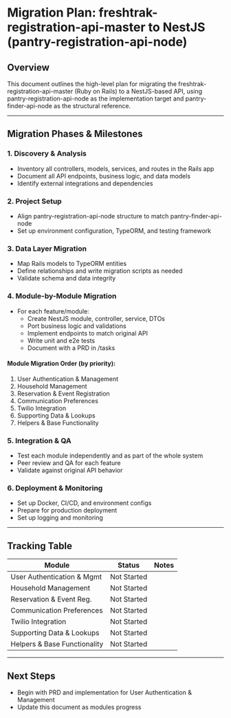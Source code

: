# Migration Plan: freshtrak-registration-api-master to NestJS (pantry-registration-api-node)

## Overview
This document outlines the high-level plan for migrating the freshtrak-registration-api-master (Ruby on Rails) to a NestJS-based API, using pantry-registration-api-node as the implementation target and pantry-finder-api-node as the structural reference.

---

## Migration Phases & Milestones

### 1. Discovery & Analysis
- Inventory all controllers, models, services, and routes in the Rails app
- Document all API endpoints, business logic, and data models
- Identify external integrations and dependencies

### 2. Project Setup
- Align pantry-registration-api-node structure to match pantry-finder-api-node
- Set up environment configuration, TypeORM, and testing framework

### 3. Data Layer Migration
- Map Rails models to TypeORM entities
- Define relationships and write migration scripts as needed
- Validate schema and data integrity

### 4. Module-by-Module Migration
- For each feature/module:
  - Create NestJS module, controller, service, DTOs
  - Port business logic and validations
  - Implement endpoints to match original API
  - Write unit and e2e tests
  - Document with a PRD in /tasks

#### Module Migration Order (by priority):
1. User Authentication & Management
2. Household Management
3. Reservation & Event Registration
4. Communication Preferences
5. Twilio Integration
6. Supporting Data & Lookups
7. Helpers & Base Functionality

### 5. Integration & QA
- Test each module independently and as part of the whole system
- Peer review and QA for each feature
- Validate against original API behavior

### 6. Deployment & Monitoring
- Set up Docker, CI/CD, and environment configs
- Prepare for production deployment
- Set up logging and monitoring

---

## Tracking Table
| Module                        | Status      | Notes                |
|-------------------------------|-------------|----------------------|
| User Authentication & Mgmt    | Not Started |                      |
| Household Management          | Not Started |                      |
| Reservation & Event Reg.      | Not Started |                      |
| Communication Preferences     | Not Started |                      |
| Twilio Integration            | Not Started |                      |
| Supporting Data & Lookups     | Not Started |                      |
| Helpers & Base Functionality  | Not Started |                      |

---

## Next Steps
- Begin with PRD and implementation for User Authentication & Management
- Update this document as modules progress
